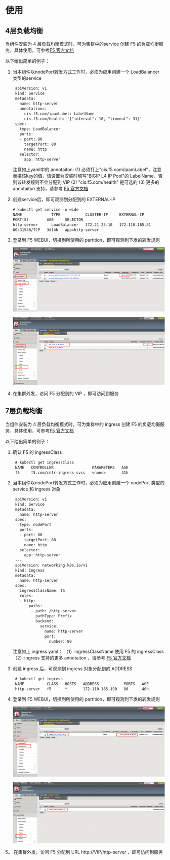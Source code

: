 # 使用

## 4层负载均衡

当组件安装为 4 层负载均衡模式时，可为集群中的service 创建 F5 的负载均衡服务，具体使用，可参考[F5 官方文档](https://clouddocs.f5.com/containers/latest/userguide/loadbalancer/)

以下给出简单的例子：

1. 当本组件以nodePort转发方式工作时，必须为应用创建一个 LoadBalancer 类型的service

        apiVersion: v1
        kind: Service
        metadata:
          name: http-server
          annotations:
            cis.f5.com/ipamLabel: LabelName
            cis.f5.com/health: '{"interval": 10, "timeout": 31}'
        spec:
          type: LoadBalancer
          ports:
          - port: 80
            targetPort: 80
            name: http
          selector:
            app: http-server

    注意如上yaml中的 annotaiton:
    (1) 必须打上"cis.f5.com/ipamLabel"，注意替换该key的值，请设置为安装时填写"BIGIP L4 IP Pool"的 LabelName，否则该转发规则不会分配到 VIP
    (2) "cis.f5.com/health" 是可选的
    (3) 更多的 annotaiton 支持，请参考 [ F5 官方文档 ](https://clouddocs.f5.com/containers/latest/userguide/loadbalancer/#parameters)


2. 创建service后，即可观测到分配到的 EXTERNAL-IP

       # kubectl get service -o wide
       NAME             TYPE           CLUSTER-IP     EXTERNAL-IP      PORT(S)        AGE     SELECTOR
       http-server      LoadBalancer   172.21.25.10   172.110.185.51   80:31548/TCP   3d14h   app=http-server


3. 登录到 F5 WEBUI，切换到所使用的 partition，即可观测到下发的转发规则

    ![f5network usage1](../../images/f5-usage1.png)

    ![f5network usage1](../../images/f5-usage2.png)


4. 在集群外发，访问 F5 分配到的 VIP ，即可访问到服务 


## 7层负载均衡

当组件安装为 4 层负载均衡模式时，可为集群中的 ingress 创建 F5 的负载均衡服务，具体使用，可参考[F5 官方文档](https://clouddocs.f5.com/containers/latest/userguide/ingress.html)

以下给出简单的例子：

1. 确认 F5 的 ingressClass

        # kubectl get ingressClass
        NAME   CONTROLLER                 PARAMETERS   AGE
        f5     f5.com/cntr-ingress-svcs   <none>       41h


2. 当本组件以nodePort转发方式工作时，必须为应用创建一个 nodePort 类型的 service 和 ingress 对象

        apiVersion: v1
        kind: Service
        metadata:
          name: http-server
        spec:
          type: nodePort
          ports:
          - port: 80
            targetPort: 80
            name: http
          selector:
            app: http-server
        ---
        apiVersion: networking.k8s.io/v1
        kind: Ingress
        metadata:
          name: http-server
        spec:
          ingressClassName: f5
          rules:
          - http:
              paths:
               - path: /http-server
                 pathType: Prefix
                 backend:
                   service:
                     name: http-server
                     port:
                       number: 80

    注意如上 ingress yaml： 
    （1）ingressClassName 使用 F5 的 ingressClass
    （2）ingress 支持的更多 annotaiton ，请参考 [ F5 官方文档 ](https://clouddocs.f5.com/containers/latest/userguide/ingress.html#supported-ingress-annotations)


3. 创建 ingress 后，可观测到 ingress 对象分配到的 ADDRESS

        # kubectl get ingress
        NAME          CLASS   HOSTS   ADDRESS           PORTS   AGE
        http-server   f5      *       172.110.185.190   80      40h


4. 登录到 F5 WEBUI，切换到所使用的 partition，即可观测到下发的转发规则

   ![f5network usage3](../../images/f5-usage3.png)

   ![f5network usage4](../../images/f5-usage4.png)


5。 在集群外发，访问 F5 分配到 URL http://VIP/http-server ，即可访问到服务 

